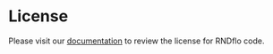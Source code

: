 # License

Please visit our [documentation](http://RNDflo.readthedocs.io/en/latest/policy/license/) to review the license for RNDflo code.
